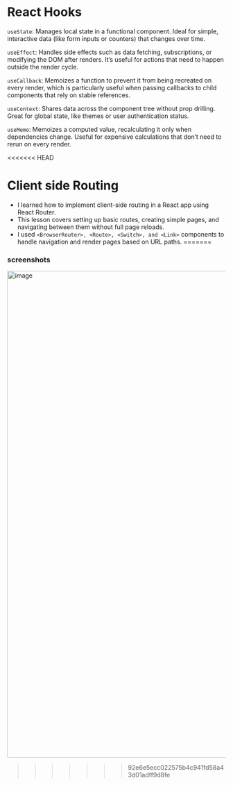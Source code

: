 # React Hooks

`useState`: Manages local state in a functional component. Ideal for simple, interactive data (like form inputs or counters) that changes over time.

`useEffect`: Handles side effects such as data fetching, subscriptions, or modifying the DOM after renders. It’s useful for actions that need to happen outside the render cycle.

`useCallback`: Memoizes a function to prevent it from being recreated on every render, which is particularly useful when passing callbacks to child components that rely on stable references.

`useContext`: Shares data across the component tree without prop drilling. Great for global state, like themes or user authentication status.

`useMemo`: Memoizes a computed value, recalculating it only when dependencies change. Useful for expensive calculations that don’t need to rerun on every render.

<<<<<<< HEAD
# Client side Routing

- I learned how to implement client-side routing in a React app using React Router. 
- This lesson covers setting up basic routes, creating simple pages, and navigating between them without full page reloads. 
- I used `<BrowserRouter>, <Route>, <Switch>, and <Link>` components to handle navigation and render pages based on URL paths.
=======

### screenshots

<img width="1122" alt="image" src="https://github.com/user-attachments/assets/105ca4da-deed-4efc-8109-666da4e5c98c">

>>>>>>> 92e6e5ecc022575b4c941fd58a43d01adff9d8fe

